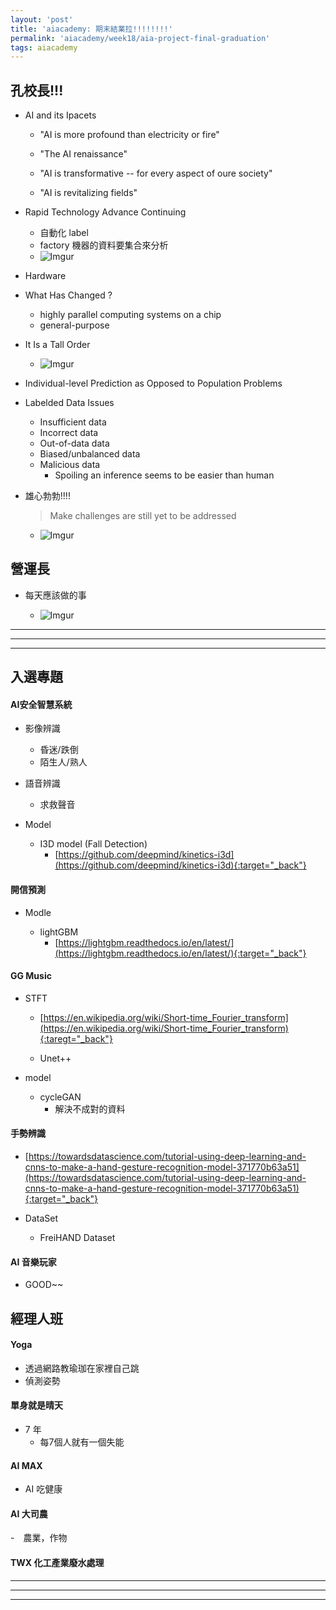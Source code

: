 ```yaml
---
layout: 'post'
title: 'aiacademy: 期末結業拉!!!!!!!!'
permalink: 'aiacademy/week18/aia-project-final-graduation'
tags: aiacademy
---
```


## 孔校長!!!

- AI and its Ipacets 

   - "AI is more profound than electricity or fire"

   - "The AI renaissance"

   - "AI is transformative -- for every aspect of oure society"

   - "AI is revitalizing fields"


- Rapid Technology Advance Continuing

   - 自動化 label
   - factory 機器的資料要集合來分析
   - ![Imgur](https://i.imgur.com/6D1fYNu.jpg)

- Hardware

- What Has Changed ?

   - highly parallel computing systems on a chip
   - general-purpose

- It Is a Tall Order 

   - ![Imgur](https://i.imgur.com/00ImHFf.jpg)


- Individual-level Prediction as Opposed to Population Problems


- Labelded Data Issues

   - Insufficient data 
   - Incorrect data 
   - Out-of-data data
   - Biased/unbalanced data
   - Malicious data
      - Spoiling an inference seems to be easier than human

- 雄心勃勃!!!!

   > Make challenges are still yet to be addressed

   - ![Imgur](https://i.imgur.com/QyuYtqh.jpg)


## 營運長

- 每天應該做的事

   - ![Imgur](https://i.imgur.com/WLM5X1n.jpg)

   

---
---
---



## 入選專題

#### AI安全智慧系統

- 影像辨識
   - 昏迷/跌倒
   - 陌生人/熟人
- 語音辨識
   - 求救聲音

- Model

   - I3D model (Fall Detection)
      - [https://github.com/deepmind/kinetics-i3d](https://github.com/deepmind/kinetics-i3d){:target="_back"}


#### 開信預測

- Modle 

    - lightGBM
       - [https://lightgbm.readthedocs.io/en/latest/](https://lightgbm.readthedocs.io/en/latest/){:target="_back"}

#### GG Music

- STFT

   - [https://en.wikipedia.org/wiki/Short-time_Fourier_transform](https://en.wikipedia.org/wiki/Short-time_Fourier_transform){:taregt="_back"}

   - Unet++ 

- model 

   - cycleGAN
      - 解決不成對的資料


#### 手勢辨識


- [https://towardsdatascience.com/tutorial-using-deep-learning-and-cnns-to-make-a-hand-gesture-recognition-model-371770b63a51](https://towardsdatascience.com/tutorial-using-deep-learning-and-cnns-to-make-a-hand-gesture-recognition-model-371770b63a51){:target="_back"}


- DataSet

    - FreiHAND Dataset


#### AI 音樂玩家

   - GOOD~~


## 經理人班

#### Yoga

- 透過網路教瑜珈在家裡自己跳
- 偵測姿勢

#### 單身就是晴天

- 7 年
   - 每7個人就有一個失能

#### AI MAX

- AI 吃健康


#### AI 大司農

-　農業，作物


#### TWX 化工產業廢水處理


---
---
---
